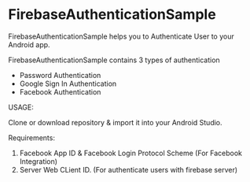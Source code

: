 # FirebaseAuthenticationSample

FirebaseAuthenticationSample helps you to Authenticate User to your Android app.

FirebaseAuthenticationSample contains 3 types of authentication
- Password Authentication
- Google Sign In Authentication
- Facebook Authentication

USAGE:

Clone or download repository & import it into your Android Studio.

Requirements:

1. Facebook App ID & Facebook Login Protocol Scheme (For Facebook Integration)
2. Server Web CLient ID. (For authenticate users with firebase server)


